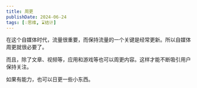 ```yaml
---
title: 周更
publishDate: 2024-06-24
tags: [💡思维, ⌛结计]
---
```


在这个自媒体时代，流量很重要，而保持流量的一个关键是经常更新。所以自媒体周更就很必要了。

而且，除了文章、视频等，应用和游戏等也可以周更内容。这样才能不断吸引用户保持关注。

如果有能力，也可以日更一些小东西。
